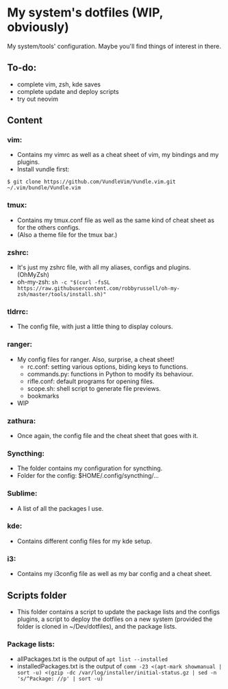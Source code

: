 # My system's dotfiles (WIP, obviously)
My system/tools' configuration. Maybe you'll find things of interest in there.

## To-do:
- complete vim, zsh, kde saves
- complete update and deploy scripts
- try out neovim

## Content

### vim:
- Contains my vimrc as well as a cheat sheet of vim, my bindings and my plugins.
- Install vundle first:

`$ git clone https://github.com/VundleVim/Vundle.vim.git ~/.vim/bundle/Vundle.vim`

### tmux:
- Contains my tmux.conf file as well as the same kind of cheat sheet as for the others configs.
- (Also a theme file for the tmux bar.)

### zshrc:
- It's just my zshrc file, with all my aliases, configs and plugins. (OhMyZsh)
- oh-my-zsh: `sh -c "$(curl -fsSL https://raw.githubusercontent.com/robbyrussell/oh-my-zsh/master/tools/install.sh)"`

### tldrrc:
- The config file, with just a little thing to display colours.

### ranger:
- My config files for ranger. Also, surprise, a cheat sheet!
	- rc.conf: setting various options, biding keys to functions.
	- commands.py: functions in Python to modify its behaviour.
	- rifle.conf: default programs for opening files.
	- scope.sh: shell script to generate file previews.
	- bookmarks
- WIP

### zathura:
- Once again, the config file and the cheat sheet that goes with it.

### Syncthing:
- The folder contains my configuration for syncthing.
- Folder for the config: $HOME/.config/syncthing/...

### Sublime:
- A list of all the packages I use.

### kde:
- Contains different config files for my kde setup.

### i3:
- Contains my i3config file as well as my bar config and a cheat sheet.

## Scripts folder
- This folder contains a script to update the package lists and the configs plugins, a script to deploy the dotfiles on a new system (provided the folder is cloned in ~/Dev/dotfiles), and the package lists.

### Package lists:
- allPackages.txt is the output of `apt list --installed`
- installedPackages.txt is the output of `comm -23 <(apt-mark showmanual | sort -u) <(gzip -dc /var/log/installer/initial-status.gz | sed -n 's/^Package: //p' | sort -u)`
